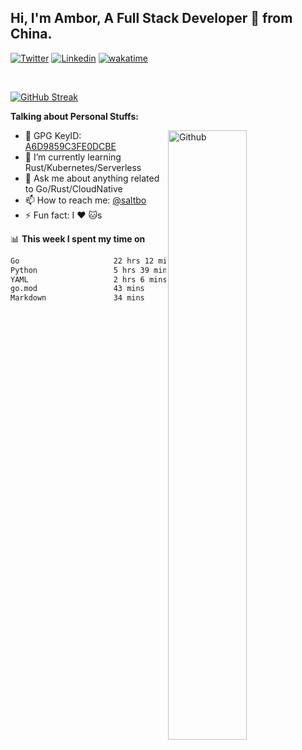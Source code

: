 ## Hi, I'm Ambor, A Full Stack Developer 🚀 from China.

[![Twitter](https://img.shields.io/badge/-saltbo-1ca0f1?style=flat&logo=twitter&logoColor=white)](https://twitter.com/rdsaltbo)
[![Linkedin](https://img.shields.io/badge/-saltbo-blue?style=flat&logo=Linkedin&logoColor=white)](https://www.linkedin.com/in/saltbo/)
[![wakatime](https://wakatime.com/badge/user/f82b1c77-faab-48cd-aef5-a12c0aff104b.svg)](https://wakatime.com/@f82b1c77-faab-48cd-aef5-a12c0aff104b)

&nbsp;  

[![GitHub Streak](http://github-readme-streak-stats.herokuapp.com?user=saltbo&hide_border=true&date_format=M%20j%5B%2C%20Y%5D)](https://git.io/streak-stats)

**Talking about Personal Stuffs:**
<!-- Any image aligned to the right. Beware the width  -->
<img width="50%" align="right" alt="Github" src="https://raw.githubusercontent.com/saltbo/saltbo/master/images/git-header.svg" />

- 🤘 GPG KeyID: [A6D9859C3FE0DCBE](https://saltbo.cn/pgp_keys.asc)
- 🌱 I’m currently learning Rust/Kubernetes/Serverless
- 💬 Ask me about anything related to Go/Rust/CloudNative
- 📫 How to reach me: [@saltbo](https://t.me/saltbo)
- ⚡ Fun fact: I :heart: :cat:s


📊 **This week I spent my time on**
<!--START_SECTION:waka-->

```txt
Go                     22 hrs 12 mins  ████████████████▓░░░░░░░░   66.45 %
Python                 5 hrs 39 mins   ████▒░░░░░░░░░░░░░░░░░░░░   16.91 %
YAML                   2 hrs 6 mins    █▓░░░░░░░░░░░░░░░░░░░░░░░   06.31 %
go.mod                 43 mins         ▓░░░░░░░░░░░░░░░░░░░░░░░░   02.18 %
Markdown               34 mins         ▒░░░░░░░░░░░░░░░░░░░░░░░░   01.73 %
```

<!--END_SECTION:waka-->
